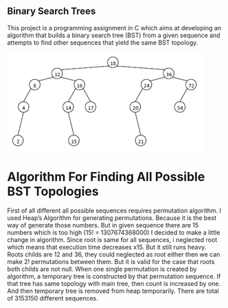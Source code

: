 ## Binary Search Trees
This project is a programming assignment in C which aims at developing an algorithm that
builds a binary search tree (BST) from a given sequence and attempts to find other sequences that yield the same BST topology.

<img src="images/bst.png" width = "460" height = "231">

# Algorithm For Finding All Possible BST Topologies
First of all different all possible sequences requires permutation algorithm. I used Heap’s Algorithm for generating permutations. Because it is the best way of generate those numbers. But in given sequence there are 15 numbers which is too high (15! = 1307674368000) I decided to make a little change in algorithm. Since root is same for all sequences, i neglected root which means that execution time decreases x15. But it still runs heavy. Roots childs are 12 and 36, they could neglected as root either then we can make 2! permutations between them. But it is valid for the case that roots both childs are not null. When one single permutation is created by algorithm, a temporary tree is constructed by that permutation sequence. If that tree has same topology with main tree, then count is increased by one. And then temporary tree is removed from heap temporarily. There are total of 3153150 different sequences.
